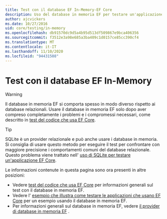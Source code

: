 ```yaml
---
title: Test con il database EF In-Memory-EF Core
description: Uso del database in memoria EF per testare un'applicazione Entity Framework Core
author: ajcvickers
ms.date: 10/27/2016
uid: core/testing/in-memory
ms.openlocfilehash: db91570dc9d5a4b95d513df509867e9bca406356
ms.sourcegitcommit: f3512e3a98e685a3ba409c1d0157ce85cc390cf4
ms.translationtype: MT
ms.contentlocale: it-IT
ms.lasthandoff: 11/10/2020
ms.locfileid: "94431508"
---
```

# <a name="testing-with-the-ef-in-memory-database"></a>Test con il database EF In-Memory

> [!WARNING]
> Il database in memoria EF si comporta spesso in modo diverso rispetto ai database relazionali.
> Usare il database in memoria EF solo dopo aver compreso completamente i problemi e i compromessi necessari, come descritto in [test del codice che usa EF Core](xref:core/testing/index).  

> [!TIP]
> SQLite è un provider relazionale e può anche usare i database in memoria.
> Si consiglia di usare questo metodo per eseguire il test per confrontare con maggiore precisione i comportamenti comuni del database relazionale.
> Questo problema viene trattato nell' [uso di SQLite per testare un'applicazione EF Core](xref:core/testing/sqlite).

Le informazioni contenute in questa pagina sono ora presenti in altre posizioni:

* Vedere [test del codice che usa EF Core](xref:core/testing/index) per informazioni generali sul test con il database in memoria EF.
* Vedere l' [esempio che illustra come testare le applicazioni che usano EF Core](xref:core/testing/testing-sample) per un esempio usando il database in memoria EF.
* Per informazioni generali sul database in memoria EF, vedere [il provider di database in memoria EF](xref:core/providers/in-memory/index) .
